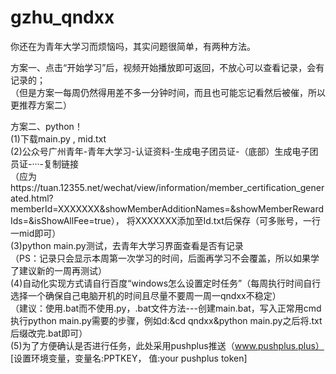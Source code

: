 # gzhu_qndxx
你还在为青年大学习而烦恼吗，其实问题很简单，有两种方法。  

方案一、点击“开始学习”后，视频开始播放即可返回，不放心可以查看记录，会有记录的；  
（但是方案一每周仍然得用差不多一分钟时间，而且也可能忘记看然后被催，所以更推荐方案二） 

方案二、python！  
(1)下载main.py , mid.txt  
(2)公众号广州青年-青年大学习-认证资料-生成电子团员证-（底部）生成电子团员证-···-复制链接  
（应为https://tuan.12355.net/wechat/view/information/member_certification_generated.html?memberId=XXXXXXX&showMemberAdditionNames=&showMemberRewardIds=&isShowAllFee=true）， 将XXXXXXX添加至Id.txt后保存（可多账号，一行一mid即可）  
(3)python main.py测试，去青年大学习界面查看是否有记录  
（PS：记录只会显示本周第一次学习的时间，后面再学习不会覆盖，所以如果学了建议新的一周再测试）  
(4)自动化实现方式请自行百度“windows怎么设置定时任务”（每周执行时间自行选择一个确保自己电脑开机的时间且尽量不要周一周一qndxx不稳定）  
（建议：使用.bat而不使用.py，.bat文件方法---创建main.bat，写入正常用cmd执行python main.py需要的步骤，例如d:&cd qndxx&python main.py之后将.txt后缀改完.bat即可）  
(5)为了方便确认是否进行任务，此处采用pushplus推送（www.pushplus.plus） [设置环境变量，变量名:PPTKEY， 值:your pushplus token]

